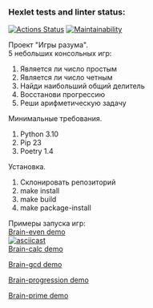 ### Hexlet tests and linter status:
[![Actions Status](https://github.com/ImTsukushi/python-project-49/workflows/hexlet-check/badge.svg)](https://github.com/ImTsukushi/python-project-49/actions)
[![Maintainability](https://api.codeclimate.com/v1/badges/22c654edf435e4db98c7/maintainability)](https://codeclimate.com/github/ImTsukushi/python-project-49/maintainability)

Проект "Игры разума".  
5 небольших консольных игр:  
1. Является ли число простым  
2. Является ли число четным   
3. Найди наибольший общий делитель  
4. Восстанови прогрессию  
5. Реши арифметическую задачу  

Минимальные требования.  
1. Python 3.10
2. Pip 23
3. Poetry 1.4

Установка.  
1. Склонировать репозиторий
2. make install
3. make build
4. make package-install

Примеры запуска игр:  
[Brain-even demo](https://asciinema.org/a/pqxiCEZPPUtNkzEE9fs05aYQC)  
[![asciicast](https://asciinema.org/a/pqxiCEZPPUtNkzEE9fs05aYQC.png)](https://asciinema.org/a/pqxiCEZPPUtNkzEE9fs05aYQC)  
[Brain-calc demo](https://asciinema.org/a/ltD22OV2Qo9dnLBCet1vmTkQp)  

[Brain-gcd demo](https://asciinema.org/a/MPJBauKwcdGqeLVwQz8ZC35tD)  

[Brain-progression demo](https://asciinema.org/a/BHhYKDpmdFD6Tq6nJbOgpVD0s)  

[Brain-prime demo](https://asciinema.org/a/TcyH2vTaXgoLJFOqwY1cAEaix)
